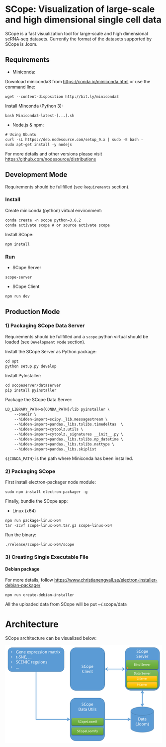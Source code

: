 # SCope: Visualization of large-scale and high dimensional single cell data

SCope is a fast visualization tool for large-scale and high dimensional scRNA-seq datasets.
Currently the format of the datasets supported by SCope is .loom. 

## Requirements

- Miniconda:

Download miniconda3 from https://conda.io/miniconda.html or use the command line:
```
wget --content-disposition http://bit.ly/miniconda3
```

Install Minconda (Python 3):
```
bash Miniconda3-latest-[...].sh
```

- Node.js & npm: 
```
# Using Ubuntu
curl -sL https://deb.nodesource.com/setup_9.x | sudo -E bash -
sudo apt-get install -y nodejs
```
For more details and other versions please visit https://github.com/nodesource/distributions

## Development Mode
Requirements should be fullfilled (see `Requirements` section).

### Install

Create miniconda (python) virtual environment:
```
conda create -n scope python=3.6.2
conda activate scope # or source activate scope
```

Install SCope:
```
npm install
```

### Run 

- SCope Server
```
scope-server
```

- SCope Client
```
npm run dev
```

## Production Mode

### 1) Packaging SCope Data Server

Requirements should be fullfilled and a `scope` python virtual should be loaded (see `Development Mode` section).

Install the SCope Server as Python package:
```
cd opt
python setup.py develop
```

Install PyInstaller:
```
cd scopeserver/dataserver
pip install pyinstaller
```

Package the SCope Data Server:
```
LD_LIBRARY_PATH=${CONDA_PATH}/lib pyinstaller \
	--onedir \
	--hidden-import=scipy._lib.messagestream \
	--hidden-import=pandas._libs.tslibs.timedeltas  \
	--hidden-import=cytoolz.utils \
	--hidden-import=cytoolz._signatures __init__.py \
	--hidden-import=pandas._libs.tslibs.np_datetime \
	--hidden-import=pandas._libs.tslibs.nattype \
	--hidden-import=pandas._libs.skiplist
```
`${CONDA_PATH}` is the path where Miniconda has been installed.

### 2) Packaging SCope

First install electron-packager node module:
```
sudo npm install electron-packager -g
```

Finally, bundle the SCope app:
- Linux (x64)
```
npm run package-linux-x64
tar -zcvf scope-linux-x64.tar.gz scope-linux-x64
```
Run the binary:
```
./release/scope-linux-x64/scope
```

### 3) Creating Single Executable File

#### Debian package
For more details, follow https://www.christianengvall.se/electron-installer-debian-package/ 
```
npm run create-debian-installer
```

All the uploaded data from SCope will be put ~/.scope/data

# Architecture

SCope architecture can be visualized below:

![GitHub Logo](/images/SCope_architecture.png)
